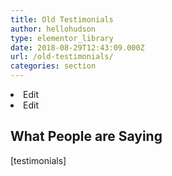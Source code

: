 ```yaml
---
title: Old Testimonials
author: hellohudson
type: elementor_library
date: 2018-08-29T12:43:09.000Z
url: /old-testimonials/
categories: section
---
```


<li title="Edit">Edit</li><li title="Edit">Edit</li>

## What People are Saying

\[testimonials\]